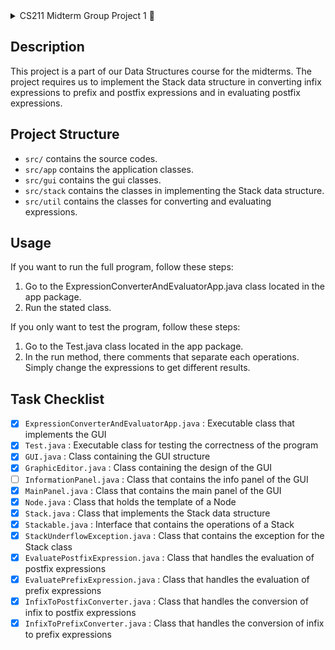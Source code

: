 <details>
  <summary> CS211 Midterm Group Project 1 📘 </summary>
  | Author: Leonhard Leung <br>
  | Course: CS211 <br>
  | Class Code: 9342
</details>

## Description
This project is a part of our Data Structures course for the midterms. The project requires us to implement the Stack data structure in converting infix expressions to prefix and postfix expressions and in evaluating postfix expressions.

## Project Structure
- `src/` contains the source codes.
- `src/app` contains the application classes.
- `src/gui` contains the gui classes.
- `src/stack` contains the classes in implementing the Stack data structure.
- `src/util` contains the classes for converting and evaluating expressions.

## Usage
If you want to run the full program, follow these steps:
1. Go to the ExpressionConverterAndEvaluatorApp.java class located in the app package.
2. Run the stated class.

If you only want to test the program, follow these steps:
1. Go to the Test.java class located in the app package.
2. In the run method, there comments that separate each operations. Simply change the expressions to get different results.

## Task Checklist
- [x] `ExpressionConverterAndEvaluatorApp.java` : Executable class that implements the GUI
- [x] `Test.java` : Executable class for testing the correctness of the program
- [x] `GUI.java` : Class containing the GUI structure
- [x] `GraphicEditor.java` : Class containing the design of the GUI
- [ ] `InformationPanel.java` : Class that contains the info panel of the GUI
- [x] `MainPanel.java` : Class that contains the main panel of the GUI
- [x] `Node.java` : Class that holds the template of a Node
- [x] `Stack.java` : Class that implements the Stack data structure
- [x] `Stackable.java` : Interface that contains the operations of a Stack
- [x] `StackUnderflowException.java` : Class that contains the exception for the Stack class
- [x] `EvaluatePostfixExpression.java` : Class that handles the evaluation of postfix expressions
- [x] `EvaluatePrefixExpression.java` : Class that handles the evaluation of prefix expressions
- [x] `InfixToPostfixConverter.java` : Class that handles the conversion of infix to postfix expressions
- [x] `InfixToPrefixConverter.java` : Class that handles the conversion of infix to prefix expressions
